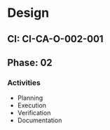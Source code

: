 # Design

## CI: CI-CA-O-002-001
## Phase: 02

### Activities
- Planning
- Execution
- Verification
- Documentation
